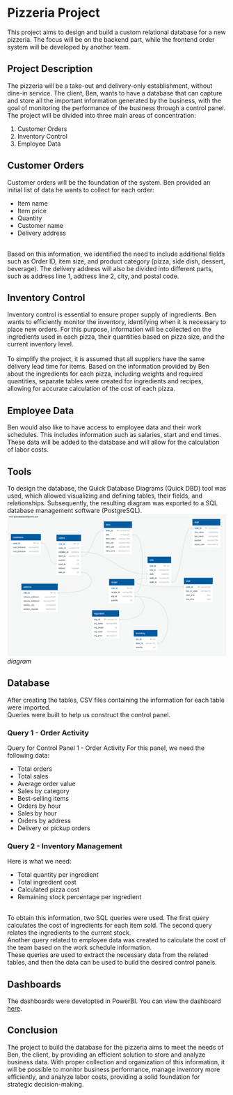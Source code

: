 # Pizzeria Project

This project aims to design and build a custom relational database for a new pizzeria. The focus will be on the backend part, while the frontend order system will be developed by another team.

## Project Description
The pizzeria will be a take-out and delivery-only establishment, without dine-in service. The client, Ben, wants to have a database that can capture and store all the important information generated by the business, with the goal of monitoring the performance of the business through a control panel.
<br>
The project will be divided into three main areas of concentration:

1. Customer Orders
2. Inventory Control
3. Employee Data

## Customer Orders
Customer orders will be the foundation of the system. Ben provided an initial list of data he wants to collect for each order:

- Item name
- Item price
- Quantity
- Customer name
- Delivery address
<br>
Based on this information, we identified the need to include additional fields such as Order ID, item size, and product category (pizza, side dish, dessert, beverage). The delivery address will also be divided into different parts, such as address line 1, address line 2, city, and postal code.

## Inventory Control
Inventory control is essential to ensure proper supply of ingredients. Ben wants to efficiently monitor the inventory, identifying when it is necessary to place new orders. For this purpose, information will be collected on the ingredients used in each pizza, their quantities based on pizza size, and the current inventory level.
<br><br>
To simplify the project, it is assumed that all suppliers have the same delivery lead time for items. Based on the information provided by Ben about the ingredients for each pizza, including weights and required quantities, separate tables were created for ingredients and recipes, allowing for accurate calculation of the cost of each pizza.

## Employee Data
Ben would also like to have access to employee data and their work schedules. This includes information such as salaries, start and end times. These data will be added to the database and will allow for the calculation of labor costs.

## Tools
To design the database, the Quick Database Diagrams (Quick DBD) tool was used, which allowed visualizing and defining tables, their fields, and relationships. Subsequently, the resulting diagram was exported to a SQL database management software (PostgreSQL).<br>
![diagrama](QuickDBD.png)
*diagram*

## Database
After creating the tables, CSV files containing the information for each table were imported.
<br>
Queries were built to help us construct the control panel.

### Query 1 - Order Activity

Query for Control Panel 1 - Order Activity
For this panel, we need the following data:

- Total orders
- Total sales
- Average order value
- Sales by category
- Best-selling items
- Orders by hour
- Sales by hour
- Orders by address
- Delivery or pickup orders


### Query 2 - Inventory Management
Here is what we need:

- Total quantity per ingredient
- Total ingredient cost
- Calculated pizza cost
- Remaining stock percentage per ingredient

<br>
To obtain this information, two SQL queries were used. The first query calculates the cost of ingredients for each item sold. The second query relates the ingredients to the current stock.

<br>
Another query related to employee data was created to calculate the cost of the team based on the work schedule information. 
<br>
These queries are used to extract the necessary data from the related tables, and then the data can be used to build the desired control panels.

## Dashboards 

The dashboards were developted in PowerBI. You can view the dashboard [here](dashboard.pdf).

## Conclusion
The project to build the database for the pizzeria aims to meet the needs of Ben, the client, by providing an efficient solution to store and analyze business data. With proper collection and organization of this information, it will be possible to monitor business performance, manage inventory more efficiently, and analyze labor costs, providing a solid foundation for strategic decision-making.





